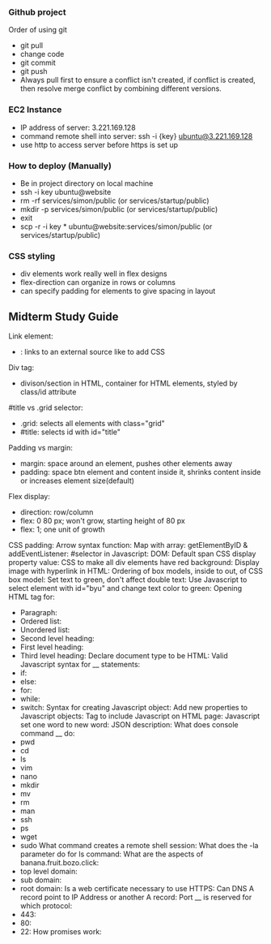 ### Github project
Order of using git
- git pull
- change code
- git commit
- git push  
- Always pull first to ensure a conflict isn't created, if conflict is created, then resolve merge conflict by combining different versions.
### EC2 Instance
- IP address of server: 3.221.169.128
- command remote shell into server: ssh -i {key} ubuntu@3.221.169.128
- use http to access server before https is set up
### How to deploy (Manually)
- Be in project directory on local machine
- ssh -i key ubuntu@website
- rm -rf services/simon/public  (or services/startup/public)
- mkdir -p services/simon/public (or services/startup/public)
- exit
- scp -r -i key * ubuntu@website:services/simon/public (or services/startup/public)
### CSS styling
- div elements work really well in flex designs
- flex-direction can organize in rows or columns
- can specify padding for elements to give spacing in layout

## Midterm Study Guide
Link element:
- <link rel="stylesheet" href="styles.css">: links to an external source like to add CSS

Div tag:
- divison/section in HTML, container for HTML elements, styled by class/id attribute

#title vs .grid selector:
- .grid: selects all elements with class="grid"
- #title: selects id with id="title"

Padding vs margin:
- margin: space around an element, pushes other elements away
- padding: space btn element and content inside it, shrinks content inside or increases element size(default)

Flex display:
- direction: row/column
- flex: 0 80 px; won't grow, starting height of 80 px
- flex: 1; one unit of growth

CSS padding:
Arrow syntax function:
Map with array:
getElementByID & addEventListener:
#selector in Javascript:
DOM:
Default span CSS display property value:
CSS to make all div elements have red background:
Display image with hyperlink in HTML:
Ordering of box models, inside to out, of CSS box model:
Set text to green, don't affect double text:
Use Javascript to select element with id="byu" and change text color to green:
Opening HTML tag for:
- Paragraph:
- Ordered list:
- Unordered list:
- Second level heading:
- First level heading:
- Third level heading:
Declare document type to be HTML:
Valid Javascript syntax for __ statements:
- if:
- else:
- for:
- while:
- switch:
Syntax for creating Javascript object:
Add new properties to Javascript objects:
Tag to include Javascript on HTML page:
Javascript set one word to new word:
JSON description:
What does console command __ do:
- pwd
- cd
- ls
- vim
- nano
- mkdir
- mv
- rm
- man
- ssh
- ps
- wget
- sudo
What command creates a remote shell session:
What does the -la parameter do for ls command:
What are the aspects of banana.fruit.bozo.click:
- top level domain:
- sub domain:
- root domain:
Is a web certificate necessary to use HTTPS:
Can DNS A record point to IP Address or another A record:
Port __ is reserved for which protocol:
- 443:
- 80:
- 22:
How promises work:
